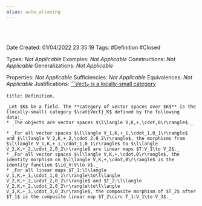 ```yaml
---
alias: auto_aliasing
---
```


<br />
<br />

Date Created: 01/04/2022 23:35:19
Tags: #Definition #Closed

Types: _Not Applicable_
Examples: _Not Applicable_
Constructions: _Not Applicable_
Generalizations: _Not Applicable_

Properties: _Not Applicable_
Sufficiencies: _Not Applicable_
Equivalences: _Not Applicable_
Justifications: [$\cat{Vect}_K$ is a locally-small category](Category%20of%20vector%20spaces%20is%20a%20locally-small%20category.md)

``` ad-Definition
title: Definition.

_Let $K$ be a field. The **category of vector spaces over $K$** is the (locally-small) category $\cat{Vect}_K$ defined by the following data:_
* _The objects are vector spaces $\l\langle V,K,+,\cdot,0\r\rangle$._

* _For all vector spaces $\l\langle V_1,K,+_1,\cdot_1,0_1\r\rangle$ and $\l\langle V_2,K,+_2,\cdot_2,0_2\r\rangle$, the morphisms from $\l\langle V_1,K,+_1,\cdot_1,0_1\r\rangle$ to $\l\langle V_2,K,+_2,\cdot_2,0_2\r\rangle$ are linear maps $T:V_1\to V_2$._
* _For all vector spaces $\l\langle V,K,+,\cdot,0\r\rangle$, the identity morphism on $\l\langle V,K,+,\cdot,0\r\rangle$ is the identity function $\id_V:V\to V$._
* _For all linear maps $T_1:\l\langle V_1,K,+_1,\cdot_1,0_1\r\rangle\to\l\langle V_2,K,+_2,\cdot_2,0_2\r\rangle$ and $T_2:\l\langle V_2,K,+_2,\cdot_2,0_2\r\rangle\to\l\langle V_3,K,+_3,\cdot_3,0_3\r\rangle$, the composite morphism of $T_2$ after $T_1$ is the composite linear map $T_2\circ T_1:V_1\to V_3$._

```
